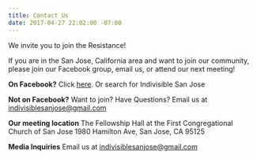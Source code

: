 ```yaml
---
title: Contact Us
date: 2017-04-27 22:02:00 -07:00
---
```


We invite you to join the Resistance!  

If you are in the San Jose, California area and want to join our community, please join our Facebook group, email us, or attend our next meeting!

**On Facebook?**  Click [here](https://www.facebook.com/groups/IndivisibleSanJose/).
Or search for Indivisible San Jose

**Not on Facebook?**  Want to join?  Have Questions?
Email us at indivisiblesanjose@gmail.com

**Our meeting location**
The Fellowship Hall at the First Congregational Church of San Jose
1980 Hamilton Ave, San Jose, CA  95125

**Media Inquiries**
Email us at indivisiblesanjose@gmail.com

